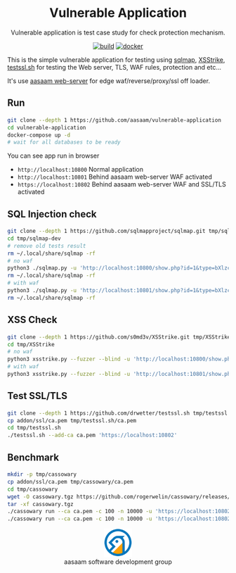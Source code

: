 <div align="center">
  <h1>
    Vulnerable Application
  </h1>
  <p>
    Vulnerable application is test case study for check protection mechanism.
  </p>
  <p>
    <a href="https://github.com/aasaam/vulnerable-application/actions/workflows/build.yml" target="_blank"><img src="https://github.com/aasaam/vulnerable-application/actions/workflows/build.yml/badge.svg" alt="build" /></a>
    <a href="https://hub.docker.com/r/aasaam/vulnerable-application" target="_blank"><img src="https://img.shields.io/docker/image-size/aasaam/vulnerable-application?label=docker%20image" alt="docker" /></a>
  </p>
</div>

This is the simple vulnerable application for testing using [sqlmap](https://github.com/sqlmapproject/sqlmap), [XSStrike](https://github.com/s0md3v/XSStrike), [testssl.sh](https://github.com/drwetter/testssl.sh) for testing the Web server, TLS, WAF rules, protection and etc...

It's use [aasaam web-server](https://github.com/aasaam/web-server) for edge waf/reverse/proxy/ssl off loader.

## Run

```bash
git clone --depth 1 https://github.com/aasaam/vulnerable-application
cd vulnerable-application
docker-compose up -d
# wait for all databases to be ready
```

You can see app run in browser

* `http://localhost:10800` Normal application
* `http://localhost:10801` Behind aasaam web-server WAF activated
* `https://localhost:10802` Behind aasaam web-server WAF and SSL/TLS activated

## SQL Injection check

```bash
git clone --depth 1 https://github.com/sqlmapproject/sqlmap.git tmp/sqlmap-dev
cd tmp/sqlmap-dev
# remove old tests result
rm ~/.local/share/sqlmap -rf
# no waf
python3 ./sqlmap.py -u 'http://localhost:10800/show.php?id=1&type=bXlzcWw=&title=DevOps+is+important'
rm ~/.local/share/sqlmap -rf
# with waf
python3 ./sqlmap.py -u 'http://localhost:10801/show.php?id=1&type=bXlzcWw=&title=DevOps+is+important'
rm ~/.local/share/sqlmap -rf

```

## XSS Check

```bash
git clone --depth 1 https://github.com/s0md3v/XSStrike.git tmp/XSStrike
cd tmp/XSStrike
# no waf
python3 xsstrike.py --fuzzer --blind -u 'http://localhost:10800/show.php?id=1&type=bXlzcWw=&title=DevOps+is+important'
# with waf
python3 xsstrike.py --fuzzer --blind -u 'http://localhost:10801/show.php?id=1&type=bXlzcWw=&title=DevOps+is+important'
```

## Test SSL/TLS

```bash
git clone --depth 1 https://github.com/drwetter/testssl.sh tmp/testssl.sh
cp addon/ssl/ca.pem tmp/testssl.sh/ca.pem
cd tmp/testssl.sh
./testssl.sh --add-ca ca.pem 'https://localhost:10802'
```

## Benchmark

```bash
mkdir -p tmp/cassowary
cp addon/ssl/ca.pem tmp/cassowary/ca.pem
cd tmp/cassowary
wget -O cassowary.tgz https://github.com/rogerwelin/cassowary/releases/download/v0.11.0/cassowary_0.11.0_Linux_x86_64.tar.gz
tar -xf cassowary.tgz
./cassowary run --ca ca.pem -c 100 -n 10000 -u 'https://localhost:10802/benchmark/upstream'
./cassowary run --ca ca.pem -c 100 -n 10000 -u 'https://localhost:10802/benchmark/webserver'
```

<div>
  <p align="center">
    <a href="https://aasaam.com" title="aasaam software development group">
      <img alt="aasaam software development group" width="64" src="https://raw.githubusercontent.com/aasaam/information/master/logo/aasaam.svg">
    </a>
    <br />
    aasaam software development group
  </p>
</div>
